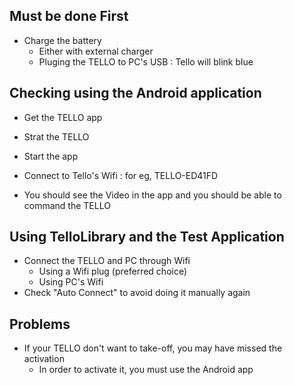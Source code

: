 ## Must be done First

- Charge the battery
    - Either with external charger
    - Pluging the TELLO to PC's USB : Tello will blink blue

## Checking using the Android application

- Get the TELLO app
- Strat the TELLO

- Start the app
- Connect to Tello's Wifi : for eg, TELLO-ED41FD
- You should see the Video in the app and you should be able to command the TELLO

## Using TelloLibrary and the Test Application

- Connect the TELLO and PC through Wifi
  - Using a Wifi plug (preferred choice)
  - Using PC's Wifi
- Check "Auto Connect" to avoid doing it manually again

## Problems
- If your TELLO don't want to take-off, you may have missed the activation
	- In order to activate it, you must use the Android app
